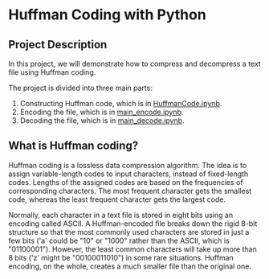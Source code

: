 # Huffman Coding with Python
## Project Description
In this project, we will demonstrate how to compress and decompress a text file using Huffman coding.  

The project is divided into three main parts:

 1.  Constructing Huffman code, which is in [HuffmanCode.ipynb](https://github.com/ybruce61414/Data-Structures/blob/master/Tree/HuffmanCoding/HuffmanCode.ipynb).
 2.   Encoding the file, which is in [main_encode.ipynb](https://github.com/ybruce61414/Data-Structures/blob/master/Tree/HuffmanCoding/main_encode.ipynb). 
 3.  Decoding the file, which is in [main_decode.ipynb](https://github.com/ybruce61414/Data-Structures/blob/master/Tree/HuffmanCoding/main_decode.ipynb).

## What is Huffman coding?
Huffman coding is a lossless data compression algorithm. The idea is to assign variable-length codes to input characters, instead of fixed-length codes. Lengths of the assigned codes are based on the frequencies of corresponding characters. The most frequent character gets the smallest code, whereas the least frequent character gets the largest code.

Normally, each character in a text file is stored in eight bits using an encoding called ASCII. A Huffman-encoded file breaks down the rigid 8-bit structure so that the most commonly used characters are stored in just a few bits ('a' could be "10" or "1000" rather than the ASCII, which is "01100001").  However, the least common characters will take up more than 8 bits ('z' might be "00100011010") in some rare situations. Huffman encoding, on the whole, creates a much smaller file than the original one.